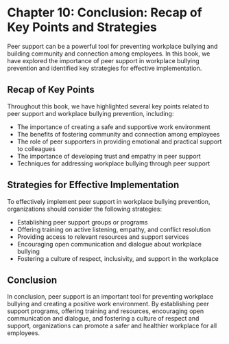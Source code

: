 Chapter 10: Conclusion: Recap of Key Points and Strategies
==========================================================

Peer support can be a powerful tool for preventing workplace bullying and building community and connection among employees. In this book, we have explored the importance of peer support in workplace bullying prevention and identified key strategies for effective implementation.

Recap of Key Points
-------------------

Throughout this book, we have highlighted several key points related to peer support and workplace bullying prevention, including:

* The importance of creating a safe and supportive work environment
* The benefits of fostering community and connection among employees
* The role of peer supporters in providing emotional and practical support to colleagues
* The importance of developing trust and empathy in peer support
* Techniques for addressing workplace bullying through peer support

Strategies for Effective Implementation
---------------------------------------

To effectively implement peer support in workplace bullying prevention, organizations should consider the following strategies:

* Establishing peer support groups or programs
* Offering training on active listening, empathy, and conflict resolution
* Providing access to relevant resources and support services
* Encouraging open communication and dialogue about workplace bullying
* Fostering a culture of respect, inclusivity, and support in the workplace

Conclusion
----------

In conclusion, peer support is an important tool for preventing workplace bullying and creating a positive work environment. By establishing peer support programs, offering training and resources, encouraging open communication and dialogue, and fostering a culture of respect and support, organizations can promote a safer and healthier workplace for all employees.


